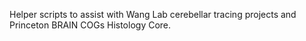 Helper scripts to assist with Wang Lab cerebellar tracing projects and Princeton BRAIN COGs Histology Core.
